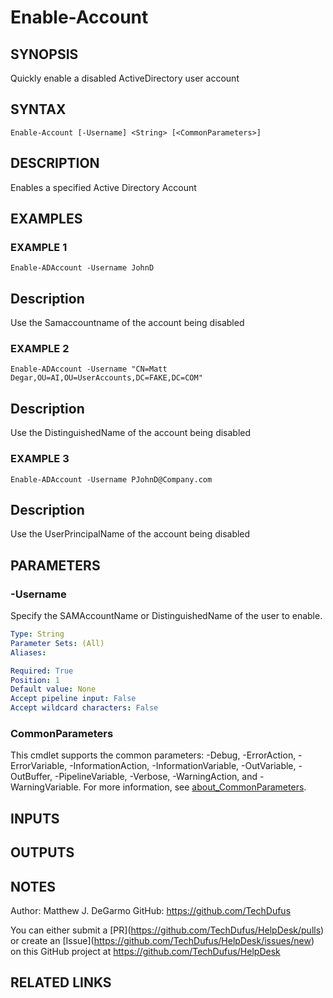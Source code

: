 # Enable-Account

## SYNOPSIS
Quickly enable a disabled ActiveDirectory user account

## SYNTAX

```
Enable-Account [-Username] <String> [<CommonParameters>]
```

## DESCRIPTION
Enables a specified Active Directory Account

## EXAMPLES

### EXAMPLE 1
```
Enable-ADAccount -Username JohnD
```

Description
-----------
Use the Samaccountname of the account being disabled

### EXAMPLE 2
```
Enable-ADAccount -Username "CN=Matt Degar,OU=AI,OU=UserAccounts,DC=FAKE,DC=COM"
```

Description
-----------
Use the DistinguishedName of the account being disabled

### EXAMPLE 3
```
Enable-ADAccount -Username PJohnD@Company.com
```

Description
-----------
Use the UserPrincipalName of the account being disabled

## PARAMETERS

### -Username
Specify the SAMAccountName or DistinguishedName of the user to enable.

```yaml
Type: String
Parameter Sets: (All)
Aliases:

Required: True
Position: 1
Default value: None
Accept pipeline input: False
Accept wildcard characters: False
```

### CommonParameters
This cmdlet supports the common parameters: -Debug, -ErrorAction, -ErrorVariable, -InformationAction, -InformationVariable, -OutVariable, -OutBuffer, -PipelineVariable, -Verbose, -WarningAction, and -WarningVariable. For more information, see [about_CommonParameters](http://go.microsoft.com/fwlink/?LinkID=113216).

## INPUTS

## OUTPUTS

## NOTES
Author: Matthew J.
DeGarmo
GitHub: https://github.com/TechDufus

You can either submit a \[PR\](https://github.com/TechDufus/HelpDesk/pulls)
    or create an \[Issue\](https://github.com/TechDufus/HelpDesk/issues/new)
    on this GitHub project at https://github.com/TechDufus/HelpDesk

## RELATED LINKS
